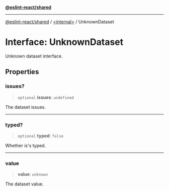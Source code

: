 [**@eslint-react/shared**](../../README.md)

***

[@eslint-react/shared](../../README.md) / [\<internal\>](../README.md) / UnknownDataset

# Interface: UnknownDataset

Unknown dataset interface.

## Properties

### issues?

> `optional` **issues**: `undefined`

The dataset issues.

***

### typed?

> `optional` **typed**: `false`

Whether is's typed.

***

### value

> **value**: `unknown`

The dataset value.
